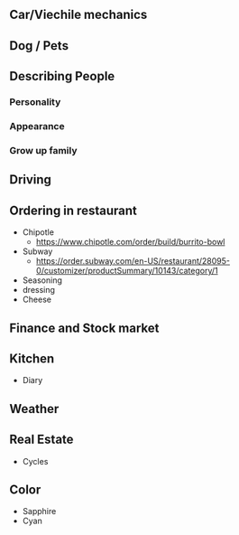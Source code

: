 
## Car/Viechile mechanics 

## Dog / Pets 

## Describing People 
### Personality 
### Appearance 
### Grow up family 

## Driving 

## Ordering in restaurant 
* Chipotle 
	* https://www.chipotle.com/order/build/burrito-bowl
* Subway  
	* https://order.subway.com/en-US/restaurant/28095-0/customizer/productSummary/10143/category/1
* Seasoning 
* dressing 
* Cheese 

## Finance and Stock market  


## Kitchen 
* Diary 

## Weather 

## Real Estate  
* Cycles 

## Color  
* Sapphire 
* Cyan 

